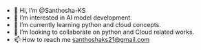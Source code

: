 - 👋 Hi, I’m @Santhosha-KS
- 👀 I’m interested in AI model development.
- 🌱 I’m currently learning python and cloud concepts.
- 💞️ I’m looking to collaborate on python and Cloud related works.
- 📫 How to reach me santhoshaks21@gmail.com

<!---
Santhosha-KS/Santhosha-KS is a ✨ special ✨ repository because its `README.md` (this file) appears on your GitHub profile.
You can click the Preview link to take a look at your changes.
--->
